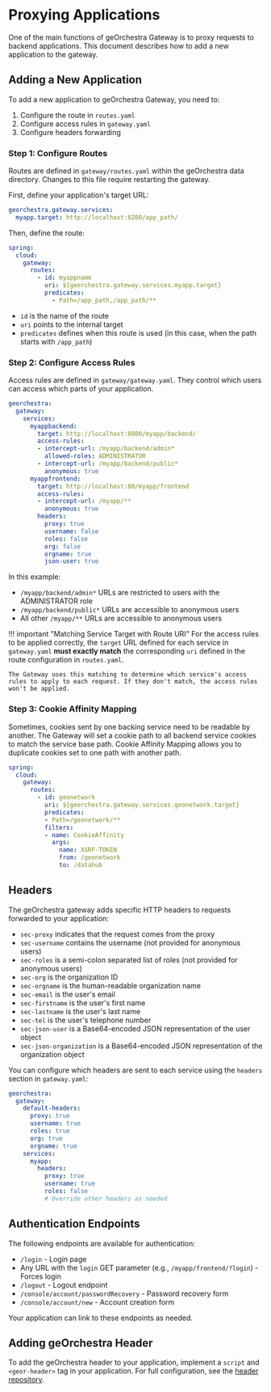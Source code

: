 # Proxying Applications

One of the main functions of geOrchestra Gateway is to proxy requests to backend applications. This document describes how to add a new application to the gateway.

## Adding a New Application

To add a new application to geOrchestra Gateway, you need to:

1. Configure the route in `routes.yaml`
2. Configure access rules in `gateway.yaml`
3. Configure headers forwarding

### Step 1: Configure Routes

Routes are defined in `gateway/routes.yaml` within the geOrchestra data directory. Changes to this file require restarting the gateway.

First, define your application's target URL:

```yaml
georchestra.gateway.services:
  myapp.target: http://localhost:8280/app_path/
```

Then, define the route:

```yaml
spring:
  cloud:
    gateway:
      routes:
        - id: myappname
          uri: ${georchestra.gateway.services.myapp.target}
          predicates:
            - Path=/app_path,/app_path/**
```

- `id` is the name of the route
- `uri` points to the internal target
- `predicates` defines when this route is used (in this case, when the path starts with `/app_path`)

### Step 2: Configure Access Rules

Access rules are defined in `gateway/gateway.yaml`. They control which users can access which parts of your application.

```yaml
georchestra:
  gateway:
    services:
      myappbackend:
        target: http://localhost:8080/myapp/backend/
        access-rules:
        - intercept-url: /myapp/backend/admin*
          allowed-roles: ADMINISTRATOR
        - intercept-url: /myapp/backend/public*
          anonymous: true
      myappfrontend:
        target: http://localhost:80/myapp/frontend
        access-rules:
        - intercept-url: /myapp/**
          anonymous: true
        headers:
          proxy: true
          username: false
          roles: false
          org: false
          orgname: true
          json-user: true
```

In this example:

- `/myapp/backend/admin*` URLs are restricted to users with the ADMINISTRATOR role
- `/myapp/backend/public*` URLs are accessible to anonymous users
- All other `/myapp/**` URLs are accessible to anonymous users

!!! important "Matching Service Target with Route URI"
    For the access rules to be applied correctly, the `target` URL defined for each service in `gateway.yaml` **must exactly match** the corresponding `uri` defined in the route configuration in `routes.yaml`. 
    
    The Gateway uses this matching to determine which service's access rules to apply to each request. If they don't match, the access rules won't be applied.

### Step 3: Cookie Affinity Mapping

Sometimes, cookies sent by one backing service need to be readable by another. The Gateway will set a cookie path to all backend service cookies to match the service base path. Cookie Affinity Mapping allows you to duplicate cookies set to one path with another path.

```yaml
spring:
  cloud:
    gateway:
      routes:
        - id: geonetwork
          uri: ${georchestra.gateway.services.geonetwork.target}
          predicates:
          - Path=/geonetwork/**
          filters:
          - name: CookieAffinity
            args:
              name: XSRF-TOKEN
              from: /geonetwork
              to: /datahub
```

## Headers

The geOrchestra gateway adds specific HTTP headers to requests forwarded to your application:

- `sec-proxy` indicates that the request comes from the proxy
- `sec-username` contains the username (not provided for anonymous users)
- `sec-roles` is a semi-colon separated list of roles (not provided for anonymous users)
- `sec-org` is the organization ID
- `sec-orgname` is the human-readable organization name
- `sec-email` is the user's email
- `sec-firstname` is the user's first name
- `sec-lastname` is the user's last name
- `sec-tel` is the user's telephone number
- `sec-json-user` is a Base64-encoded JSON representation of the user object
- `sec-json-organization` is a Base64-encoded JSON representation of the organization object

You can configure which headers are sent to each service using the `headers` section in `gateway.yaml`:

```yaml
georchestra:
  gateway:
    default-headers:
      proxy: true
      username: true
      roles: true
      org: true
      orgname: true
    services:
      myapp:
        headers:
          proxy: true
          username: true
          roles: false
          # Override other headers as needed
```

## Authentication Endpoints

The following endpoints are available for authentication:

- `/login` - Login page
- Any URL with the `login` GET parameter (e.g., `/myapp/frontend/?login`) - Forces login
- `/logout` - Logout endpoint
- `/console/account/passwordRecovery` - Password recovery form
- `/console/account/new` - Account creation form

Your application can link to these endpoints as needed.

## Adding geOrchestra Header

To add the geOrchestra header to your application, implement a `script` and `<geor-header>` tag in your application. For full configuration, see the [header repository](https://github.com/georchestra/header/).